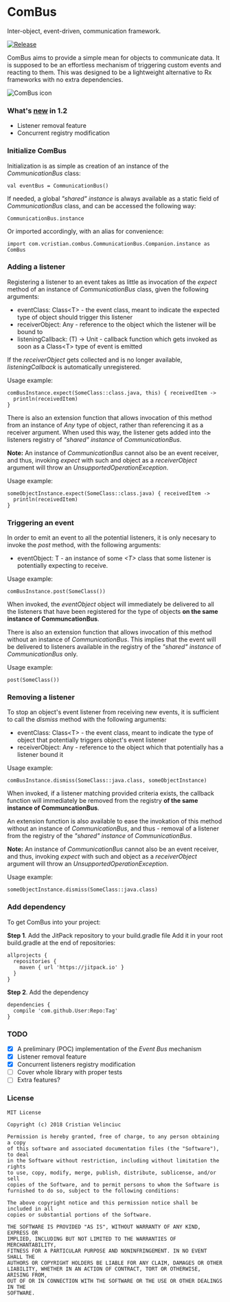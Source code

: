 # ComBus
Inter-object, event-driven, communication framework.

[![Release](https://jitpack.io/v/msacras/CommunicationBus.svg)](https://jitpack.io/#msacras/CommunicationBus)

ComBus aims to provide a simple mean for objects to communicate data. It is supposed to be an effortless mechanism of triggering custom events and reacting to them. This was designed to be a lightweight alternative to Rx frameworks with no extra dependencies.

![ComBus icon](/combus_icon.png)

### What's [new](/CHANGELOG.md) in 1.2

 * Listener removal feature
 * Concurrent registry modification

### Initialize ComBus
Initialization is as simple as creation of an instance of the _CommunicationBus_ class:

```
val eventBus = CommunicationBus()
```

If needed, a global _"shared" instance_ is always available as a static field of _CommunicationBus_ class, and can be accessed the following way:

```
CommunicationBus.instance
```

Or imported accordingly, with an alias for convenience:

```
import com.vcristian.combus.CommunicationBus.Companion.instance as ComBus
```

### Adding a listener
Registering a listener to an event takes as little as invocation of the _expect_ method of an instance of _CommunicationBus_ class, given the following arguments:
  * eventClass: Class<T\> - the event class, meant to indicate the expected type of object should trigger this listener
  * receiverObject: Any - reference to the object which the listener will be bound to
  * listeningCallback: (T) -> Unit - callback function which gets invoked as soon as a Class<T\> type of event is emitted

If the _receiverObject_ gets collected and is no longer available, _listeningCallback_ is automatically unregistered.

Usage example:
```
comBusInstance.expect(SomeClass::class.java, this) { receivedItem ->
  println(receivedItem)
}
```
There is also an extension function that allows invocation of this method from an instance of _Any_ type of object, rather than referencing it as a receiver argument. When used this way, the listener gets added into the listeners registry of _"shared" instance_ of _CommunicationBus_.

**Note:** An instance of _CommunicationBus_ cannot also be an event receiver, and thus, invoking _expect_ with such and object as a _receiverObject_ argument will throw an _UnsupportedOperationException_.

Usage example:
```
someObjectInstance.expect(SomeClass::class.java) { receivedItem ->
  println(receivedItem)
}
```

### Triggering an event
In order to emit an event to all the potential listeners, it is only necesary to invoke the _post_ method, with the following arguments:
 * eventObject: T - an instance of some _<T\>_ class that some listener is potentially expecting to receive.

Usage example:
```
comBusInstance.post(SomeClass())
```
When invoked, the _eventObject_ object will immediately be delivered to all the listeners that have been registered for the _<T>_ type of objects **on the same instance of CommuncationBus**.

There is also an extension function that allows invocation of this method without an instance of _CommunicationBus_. This implies that the event will be delivered to listeners available in the registry of the _"shared" instance_ of _CommunicationBus_ only.

Usage example:
```
post(SomeClass())
```

### Removing a listener
To stop an object's event listener from receiving new events, it is sufficient to call the _dismiss_ method with the following arguments:
 * eventClass: Class<T\> - the event class, meant to indicate the type of object that potentially triggers object's event listener
 * receiverObject: Any - reference to the object which that potentially has a listener bound it

Usage example:
```
comBusInstance.dismiss(SomeClass::java.class, someObjectInstance)
```
When invoked, if a listener matching provided criteria exists, the callback function will immediately be removed from the registry **of the same instance of CommuncationBus**.

An extension function is also available to ease the invokation of this method without an instance of _CommunicationBus_, and thus - removal of a listener from the registry of the _"shared" instance_ of _CommunicationBus_. 

**Note:** An instance of _CommunicationBus_ cannot also be an event receiver, and thus, invoking _expect_ with such and object as a _receiverObject_ argument will throw an _UnsupportedOperationException_.

Usage example:
```
someObjectInstance.dismiss(SomeClass::java.class)
```

### Add dependency
To get ComBus into your project:

**Step 1**. Add the JitPack repository to your build.gradle file
Add it in your root build.gradle at the end of repositories:
```
allprojects {
  repositories {
    maven { url 'https://jitpack.io' }
  }
}
```
**Step 2**. Add the dependency
```
dependencies {
  compile 'com.github.User:Repo:Tag'
}
```

### TODO
- [x] A preliminary (POC) implementation of the _Event Bus_ mechanism
- [x] Listener removal feature
- [x] Concurrent listeners registry modification
- [ ] Cover whole library with proper tests
- [ ] Extra features?

### License
```
MIT License

Copyright (c) 2018 Cristian Velinciuc

Permission is hereby granted, free of charge, to any person obtaining a copy
of this software and associated documentation files (the "Software"), to deal
in the Software without restriction, including without limitation the rights
to use, copy, modify, merge, publish, distribute, sublicense, and/or sell
copies of the Software, and to permit persons to whom the Software is
furnished to do so, subject to the following conditions:

The above copyright notice and this permission notice shall be included in all
copies or substantial portions of the Software.

THE SOFTWARE IS PROVIDED "AS IS", WITHOUT WARRANTY OF ANY KIND, EXPRESS OR
IMPLIED, INCLUDING BUT NOT LIMITED TO THE WARRANTIES OF MERCHANTABILITY,
FITNESS FOR A PARTICULAR PURPOSE AND NONINFRINGEMENT. IN NO EVENT SHALL THE
AUTHORS OR COPYRIGHT HOLDERS BE LIABLE FOR ANY CLAIM, DAMAGES OR OTHER
LIABILITY, WHETHER IN AN ACTION OF CONTRACT, TORT OR OTHERWISE, ARISING FROM,
OUT OF OR IN CONNECTION WITH THE SOFTWARE OR THE USE OR OTHER DEALINGS IN THE
SOFTWARE.
```
